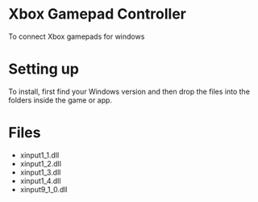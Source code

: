 # Xbox Gamepad Controller
To connect Xbox gamepads for windows

# Setting up
To install, first find your Windows version and then drop the files into the folders inside the game or app.

# Files
* xinput1_1.dll
* xinput1_2.dll
* xinput1_3.dll
* xinput1_4.dll
* xinput9_1_0.dll
